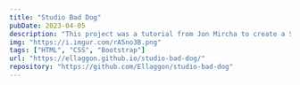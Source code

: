 ```yaml
---
title: "Studio Bad Dog"
pubDate: 2023-04-05
description: "This project was a tutorial from Jon Mircha to create a Shop with Bootstrap"
img: "https://i.imgur.com/rA5no3B.png"
tags: ["HTML", "CSS", "Bootstrap"]
url: "https://ellaggon.github.io/studio-bad-dog/"
repository: "https://github.com/Ellaggon/studio-bad-dog"
---
```


